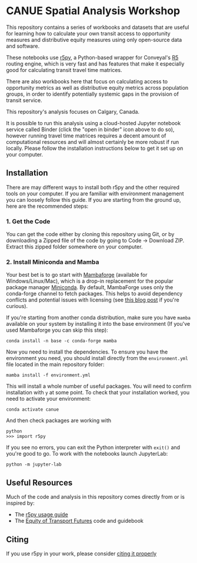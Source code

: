 # CANUE Spatial Analysis Workshop

This repository contains a series of workbooks and datasets that are useful for learning how to calculate your own transit access to opportunity measures and distributive equity measures using only open-source data and software.

These notebooks use [r5py](https://r5py.readthedocs.io/en/stable/), a Python-based wrapper for Conveyal's [R5](https://github.com/conveyal/r5) routing engine, which is very fast and has features that make it especially good for calculating transit travel time matrices.

There are also workbooks here that focus on calculating access to opportunity metrics as well as distributive equity metrics across population groups, in order to identify potentially systemic gaps in the provision of transit service.

This repository's analysis focuses on Calgary, Canada.

It is possible to run this analysis using a cloud-hosted Jupyter notebook service called Binder (click the "open in binder" icon above to do so), however running travel time matrices requires a decent amount of computational resources and will almost certainly be more robust if run locally. Please follow the installation instructions below to get it set up on your computer.

## Installation
There are may different ways to install both r5py and the other required tools on your computer. If you are familiar with environment management you can loosely follow this guide. If you are starting from the ground up, here are the recommended steps:

### 1. Get the Code
You can get the code either by cloning this repository using Git, or by downloading a Zipped file of the code by going to Code -> Download ZIP. Extract this zipped folder somewhere on your computer.

### 2. Install Miniconda and Mamba
Your best bet is to go start with [Mambaforge](https://github.com/conda-forge/miniforge#mambaforge) (available for Windows/Linux/Mac), which is a drop-in replacement for the popular package manager [Miniconda](https://docs.conda.io/en/latest/miniconda.html). By default, MambaForge uses only the conda-forge channel to fetch packages. This helps to avoid dependency conflicts and potential issues with licensing (see [this blog post](https://florianwilhelm.info/2021/09/Handling_Anaconda_without_getting_constricted/) if you're curious).

If you're starting from another conda distribution, make sure you have `mamba` available on your system by installing it into the base environment (If you've used Mambaforge you can skip this step):

    conda install -n base -c conda-forge mamba

Now you need to install the dependencies. To ensure you have the environment you need, you should install directly from the `environment.yml` file located in the main repository folder:

    mamba install -f environment.yml

This will install a whole number of useful packages. You will need to confirm installation with `y` at some point. To check that your installation worked, you need to activate your environment:

    conda activate canue

And then check packages are working with

    python
    >>> import r5py

If you see no errors, you can exit the Python interpreter with `exit()` and you're good to go. To work with the notebooks launch JupyterLab:

    python -m jupyter-lab

## Useful Resources
Much of the code and analysis in this repository comes directly from or is inspired by:

- The [r5py usage guide](https://r5py.readthedocs.io/en/stable/notebooks/basic-usage.html)
- The [Equity of Transport Futures](https://github.com/wklumpen/equity-transport-futures) code and guidebook

## Citing
If you use r5py in your work, please consider [citing it properly](https://github.com/r5py/r5py#citation)